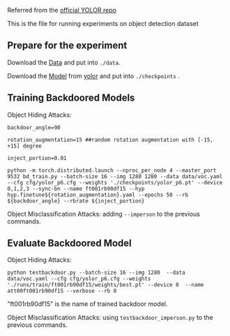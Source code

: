 Referred from the [official YOLOR repo](https://github.com/WongKinYiu/yolor)


This is the file for running experiments on object detection dataset

## Prepare for the experiment 

Download the [Data](http://host.robots.ox.ac.uk/pascal/VOC/) and put into `./data`.

Download the [Model](https://drive.google.com/file/d/1Tdn3yqpZ79X7R1Ql0zNlNScB1Dv9Fp76/view?usp=sharing) from [yolor](https://github.com/WongKinYiu/yolor) and put into `./checkpoints` .

## Training Backdoored Models

Object Hiding Attacks: 

```
backdoor_angle=90

rotation_augmentation=15 ##random rotation augmentation with [-15, +15] degree

inject_portion=0.01 
```

```
python -m torch.distributed.launch --nproc_per_node 4 --master_port 9532 bd_train.py --batch-size 16 --img 1280 1280 --data data/voc.yaml 
--cfg cfg/yolor_p6.cfg --weights './checkpoints/yolor_p6.pt' --device 0,1,2,3 --sync-bn --name ft001rb90df15 --hyp  hyp.finetune${rotation_augmentation}.yaml --epochs 50 --rb ${backdoor_angle} --rbrate ${inject_portion}
```

Object Misclassification Attacks: adding `--imperson` to the previous commands.  

## Evaluate Backdoored Model  
Object Hiding Attacks: 
```
python testbackdoor.py --batch-size 16 --img 1280  --data data/voc.yaml --cfg cfg/yolor_p6.cfg --weights './runs/train/ft001rb90df15/weights/best.pt' --device 0  --name att00ft001rb90df15 --verbose --rb 0 
```

"ft001rb90df15" is the name of trained backdoor model. 

Object Misclassification Attacks: using  `testbackdoor_imperson.py` to the previous commands.  